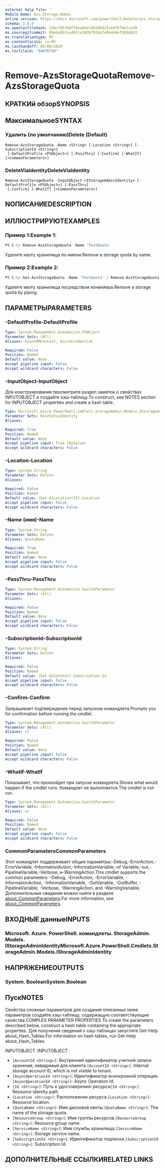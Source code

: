 ```yaml
---
external help file: ''
Module Name: Azs.Storage.Admin
online version: https://docs.microsoft.com/powershell/module/azs.storage.admin/remove-azsstoragequota
schema: 2.0.0
ms.openlocfilehash: 258c7057b8f78ea6de1db506d23c60f679e1ca39
ms.sourcegitcommit: 09eb4dbfcad6fce303b793dafe9bebdef589db03
ms.translationtype: MT
ms.contentlocale: ru-RU
ms.lasthandoff: 08/08/2020
ms.locfileid: "94076750"
---
```

# <span data-ttu-id="3184b-101">Remove-AzsStorageQuota</span><span class="sxs-lookup"><span data-stu-id="3184b-101">Remove-AzsStorageQuota</span></span>

## <span data-ttu-id="3184b-102">КРАТКИй обзор</span><span class="sxs-lookup"><span data-stu-id="3184b-102">SYNOPSIS</span></span>


## <span data-ttu-id="3184b-103">Максимальное</span><span class="sxs-lookup"><span data-stu-id="3184b-103">SYNTAX</span></span>

### <span data-ttu-id="3184b-104">Удалить (по умолчанию)</span><span class="sxs-lookup"><span data-stu-id="3184b-104">Delete (Default)</span></span>
```
Remove-AzsStorageQuota -Name <String> [-Location <String>] [-SubscriptionId <String>]
 [-DefaultProfile <PSObject>] [-PassThru] [-Confirm] [-WhatIf] [<CommonParameters>]
```

### <span data-ttu-id="3184b-105">DeleteViaIdentity</span><span class="sxs-lookup"><span data-stu-id="3184b-105">DeleteViaIdentity</span></span>
```
Remove-AzsStorageQuota -InputObject <IStorageAdminIdentity> [-DefaultProfile <PSObject>] [-PassThru]
 [-Confirm] [-WhatIf] [<CommonParameters>]
```

## <span data-ttu-id="3184b-106">NОПИСАНИЕ</span><span class="sxs-lookup"><span data-stu-id="3184b-106">DESCRIPTION</span></span>


## <span data-ttu-id="3184b-107">ИЛЛЮСТРИРУЮТ</span><span class="sxs-lookup"><span data-stu-id="3184b-107">EXAMPLES</span></span>

### <span data-ttu-id="3184b-108">Пример 1:</span><span class="sxs-lookup"><span data-stu-id="3184b-108">Example 1:</span></span>
```powershell
PS C:\> Remove-AzsStorageQuota -Name 'TestQuota'
```

<span data-ttu-id="3184b-109">Удалите квоту хранилища по имени.</span><span class="sxs-lookup"><span data-stu-id="3184b-109">Remove a storage quota by name.</span></span>

### <span data-ttu-id="3184b-110">Пример 2:</span><span class="sxs-lookup"><span data-stu-id="3184b-110">Example 2:</span></span>
```powershell
PS C:\> Get-AzsStorageQuota -Name 'TestQuota' | Remove-AzsStorageQuota
```

<span data-ttu-id="3184b-111">Удалите квоту хранилища посредством конвейера.</span><span class="sxs-lookup"><span data-stu-id="3184b-111">Remove a storage quota by piping.</span></span>

## <span data-ttu-id="3184b-112">ПАРАМЕТРЫ</span><span class="sxs-lookup"><span data-stu-id="3184b-112">PARAMETERS</span></span>

### <span data-ttu-id="3184b-113">-DefaultProfile</span><span class="sxs-lookup"><span data-stu-id="3184b-113">-DefaultProfile</span></span>


```yaml
Type: System.Management.Automation.PSObject
Parameter Sets: (All)
Aliases: AzureRMContext, AzureCredential

Required: False
Position: Named
Default value: None
Accept pipeline input: False
Accept wildcard characters: False

```

### <span data-ttu-id="3184b-114">-InputObject</span><span class="sxs-lookup"><span data-stu-id="3184b-114">-InputObject</span></span>
<span data-ttu-id="3184b-115">Для конструирования просмотрите раздел заметок о свойствах INPUTOBJECT и создайте хэш-таблицу.</span><span class="sxs-lookup"><span data-stu-id="3184b-115">To construct, see NOTES section for INPUTOBJECT properties and create a hash table.</span></span>

```yaml
Type: Microsoft.Azure.PowerShell.Cmdlets.StorageAdmin.Models.IStorageAdminIdentity
Parameter Sets: DeleteViaIdentity
Aliases:

Required: True
Position: Named
Default value: None
Accept pipeline input: True (ByValue)
Accept wildcard characters: False

```

### <span data-ttu-id="3184b-116">-Location</span><span class="sxs-lookup"><span data-stu-id="3184b-116">-Location</span></span>


```yaml
Type: System.String
Parameter Sets: Delete
Aliases:

Required: False
Position: Named
Default value: (Get-AzLocation)[0].Location
Accept pipeline input: False
Accept wildcard characters: False

```

### <span data-ttu-id="3184b-117">-Name (имя)</span><span class="sxs-lookup"><span data-stu-id="3184b-117">-Name</span></span>


```yaml
Type: System.String
Parameter Sets: Delete
Aliases: QuotaName

Required: True
Position: Named
Default value: None
Accept pipeline input: False
Accept wildcard characters: False

```

### <span data-ttu-id="3184b-118">-PassThru</span><span class="sxs-lookup"><span data-stu-id="3184b-118">-PassThru</span></span>


```yaml
Type: System.Management.Automation.SwitchParameter
Parameter Sets: (All)
Aliases:

Required: False
Position: Named
Default value: None
Accept pipeline input: False
Accept wildcard characters: False

```

### <span data-ttu-id="3184b-119">-SubscriptionId</span><span class="sxs-lookup"><span data-stu-id="3184b-119">-SubscriptionId</span></span>


```yaml
Type: System.String
Parameter Sets: Delete
Aliases:

Required: False
Position: Named
Default value: (Get-AzContext).Subscription.Id
Accept pipeline input: False
Accept wildcard characters: False

```

### <span data-ttu-id="3184b-120">-Confirm</span><span class="sxs-lookup"><span data-stu-id="3184b-120">-Confirm</span></span>
<span data-ttu-id="3184b-121">Запрашивает подтверждение перед запуском командлета.</span><span class="sxs-lookup"><span data-stu-id="3184b-121">Prompts you for confirmation before running the cmdlet.</span></span>

```yaml
Type: System.Management.Automation.SwitchParameter
Parameter Sets: (All)
Aliases: cf

Required: False
Position: Named
Default value: None
Accept pipeline input: False
Accept wildcard characters: False

```

### <span data-ttu-id="3184b-122">-WhatIf</span><span class="sxs-lookup"><span data-stu-id="3184b-122">-WhatIf</span></span>
<span data-ttu-id="3184b-123">Показывает, что произойдет при запуске командлета.</span><span class="sxs-lookup"><span data-stu-id="3184b-123">Shows what would happen if the cmdlet runs.</span></span>
<span data-ttu-id="3184b-124">Командлет не выполняется.</span><span class="sxs-lookup"><span data-stu-id="3184b-124">The cmdlet is not run.</span></span>

```yaml
Type: System.Management.Automation.SwitchParameter
Parameter Sets: (All)
Aliases: wi

Required: False
Position: Named
Default value: None
Accept pipeline input: False
Accept wildcard characters: False

```

### <span data-ttu-id="3184b-125">CommonParameters</span><span class="sxs-lookup"><span data-stu-id="3184b-125">CommonParameters</span></span>
<span data-ttu-id="3184b-126">Этот командлет поддерживает общие параметры:-Debug,-ErrorAction,-ErrorVariable,-InformationAction,-InformationVariable,-of Variable,-out,-PipelineVariable,-Verbose, и-WarningAction.</span><span class="sxs-lookup"><span data-stu-id="3184b-126">This cmdlet supports the common parameters: -Debug, -ErrorAction, -ErrorVariable, -InformationAction, -InformationVariable, -OutVariable, -OutBuffer, -PipelineVariable, -Verbose, -WarningAction, and -WarningVariable.</span></span> <span data-ttu-id="3184b-127">Дополнительные сведения можно найти в разделе [about_CommonParameters](http://go.microsoft.com/fwlink/?LinkID=113216).</span><span class="sxs-lookup"><span data-stu-id="3184b-127">For more information, see [about_CommonParameters](http://go.microsoft.com/fwlink/?LinkID=113216).</span></span>

## <span data-ttu-id="3184b-128">ВХОДНЫЕ данные</span><span class="sxs-lookup"><span data-stu-id="3184b-128">INPUTS</span></span>

### <span data-ttu-id="3184b-129">Microsoft. Azure. PowerShell. командлеты. StorageAdmin. Models. IStorageAdminIdentity</span><span class="sxs-lookup"><span data-stu-id="3184b-129">Microsoft.Azure.PowerShell.Cmdlets.StorageAdmin.Models.IStorageAdminIdentity</span></span>

## <span data-ttu-id="3184b-130">НАПРЯЖЕНИЕ</span><span class="sxs-lookup"><span data-stu-id="3184b-130">OUTPUTS</span></span>

### <span data-ttu-id="3184b-131">System. Boolean</span><span class="sxs-lookup"><span data-stu-id="3184b-131">System.Boolean</span></span>



## <span data-ttu-id="3184b-132">Пуск</span><span class="sxs-lookup"><span data-stu-id="3184b-132">NOTES</span></span>

<span data-ttu-id="3184b-133">Свойства сложных параметров для создания описанных ниже параметров создайте хэш-таблицу, содержащую соответствующие свойства.</span><span class="sxs-lookup"><span data-stu-id="3184b-133">COMPLEX PARAMETER PROPERTIES To create the parameters described below, construct a hash table containing the appropriate properties.</span></span> <span data-ttu-id="3184b-134">Для получения сведений о хэш-таблицах запустите Get-Help about_Hash_Tables.</span><span class="sxs-lookup"><span data-stu-id="3184b-134">For information on hash tables, run Get-Help about_Hash_Tables.</span></span>

<span data-ttu-id="3184b-135">INPUTOBJECT <IStorageAdminIdentity> :</span><span class="sxs-lookup"><span data-stu-id="3184b-135">INPUTOBJECT <IStorageAdminIdentity>:</span></span> 
  - <span data-ttu-id="3184b-136">`[AccountId <String>]`: Внутренний идентификатор учетной записи хранения, невидимый для клиента.</span><span class="sxs-lookup"><span data-stu-id="3184b-136">`[AccountId <String>]`: Internal storage account ID, which is not visible to tenant.</span></span>
  - <span data-ttu-id="3184b-137">`[AsyncOperationId <String>]`: Идентификатор асинхронной операции.</span><span class="sxs-lookup"><span data-stu-id="3184b-137">`[AsyncOperationId <String>]`: Async Operation Id.</span></span>
  - <span data-ttu-id="3184b-138">`[Id <String>]`: Путь к удостоверению ресурса</span><span class="sxs-lookup"><span data-stu-id="3184b-138">`[Id <String>]`: Resource identity path</span></span>
  - <span data-ttu-id="3184b-139">`[Location <String>]`: Расположение ресурса.</span><span class="sxs-lookup"><span data-stu-id="3184b-139">`[Location <String>]`: Resource location.</span></span>
  - <span data-ttu-id="3184b-140">`[QuotaName <String>]`: Имя дисковой квоты.</span><span class="sxs-lookup"><span data-stu-id="3184b-140">`[QuotaName <String>]`: The name of the storage quota.</span></span>
  - <span data-ttu-id="3184b-141">`[ResourceGroup <String>]`: Имя группы ресурсов.</span><span class="sxs-lookup"><span data-stu-id="3184b-141">`[ResourceGroup <String>]`: Resource group name.</span></span>
  - <span data-ttu-id="3184b-142">`[ServiceName <String>]`: Имя службы хранилища.</span><span class="sxs-lookup"><span data-stu-id="3184b-142">`[ServiceName <String>]`: Storage service name.</span></span>
  - <span data-ttu-id="3184b-143">`[SubscriptionId <String>]`: Идентификатор подписки.</span><span class="sxs-lookup"><span data-stu-id="3184b-143">`[SubscriptionId <String>]`: Subscription Id.</span></span>

## <span data-ttu-id="3184b-144">ДОПОЛНИТЕЛЬНЫЕ ССЫЛКИ</span><span class="sxs-lookup"><span data-stu-id="3184b-144">RELATED LINKS</span></span>


